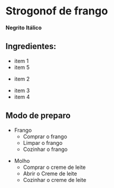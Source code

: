 # Strogonof de frango  **Negrito****Itálico**## Ingredientes:* item 1* item 5+ item 2- item 3- item 4## Modo de preparo* Frango	* Comprar o frango	* Limpar o frango	* Cozinhar o frango+ Molho	* Comprar o creme de leite	- Abrir o Creme de leite	* Cozinhar o creme de leite
